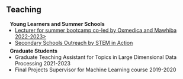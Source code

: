 ## Teaching

<h4 style="margin:0 10px 0;">Young Learners and Summer Schools</h4>

<ul style="margin:0 0 5px;">
  <li><a href="https://oxmedica.com/"><autocolor>Lecturer for summer bootcamp co-led by Oxmedica and Mawhiba  2022-2023></autocolor></a></li>
  <li><a href="https://www.imperial.ac.uk/be-inspired/schools-outreach/secondary-schools/stem-in-action/the-human-body/farwa-profile/"></autocolor>Secondary Schools Outreach by STEM in Action</autocolor></a></li>
</ul>

<h4 style="margin:0 10px 0;">Graduate Students</h4>

<ul style="margin:0 0 5px;">
  <li>Graduate Teaching Assistant for Topics in Large Dimensional Data Processing 2021-2023</autocolor </li>
  <li> Final Projects Supervisor for Machine Learning course 2019-2020</autocolor</li>
</ul>
